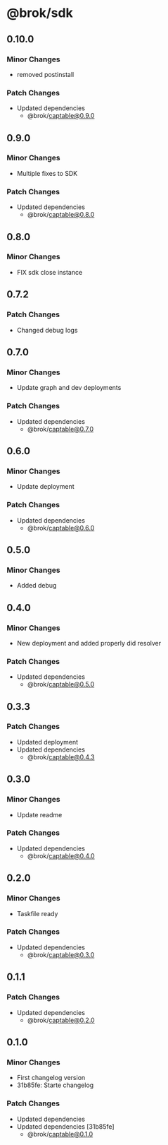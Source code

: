 # @brok/sdk

## 0.10.0

### Minor Changes

- removed postinstall

### Patch Changes

- Updated dependencies
  - @brok/captable@0.9.0

## 0.9.0

### Minor Changes

- Multiple fixes to SDK

### Patch Changes

- Updated dependencies
  - @brok/captable@0.8.0

## 0.8.0

### Minor Changes

- FIX sdk close instance

## 0.7.2

### Patch Changes

- Changed debug logs

## 0.7.0

### Minor Changes

- Update graph and dev deployments

### Patch Changes

- Updated dependencies
  - @brok/captable@0.7.0

## 0.6.0

### Minor Changes

- Update deployment

### Patch Changes

- Updated dependencies
  - @brok/captable@0.6.0

## 0.5.0

### Minor Changes

- Added debug

## 0.4.0

### Minor Changes

- New deployment and added properly did resolver

### Patch Changes

- Updated dependencies
  - @brok/captable@0.5.0

## 0.3.3

### Patch Changes

- Updated deployment
- Updated dependencies
  - @brok/captable@0.4.3

## 0.3.0

### Minor Changes

- Update readme

### Patch Changes

- Updated dependencies
  - @brok/captable@0.4.0

## 0.2.0

### Minor Changes

- Taskfile ready

### Patch Changes

- Updated dependencies
  - @brok/captable@0.3.0

## 0.1.1

### Patch Changes

- Updated dependencies
  - @brok/captable@0.2.0

## 0.1.0

### Minor Changes

- First changelog version
- 31b85fe: Starte changelog

### Patch Changes

- Updated dependencies
- Updated dependencies [31b85fe]
  - @brok/captable@0.1.0

